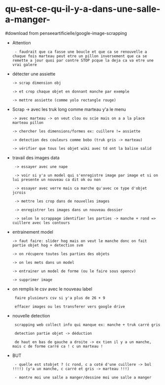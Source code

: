 # qu-est-ce-qu-il-y-a-dans-une-salle-a-manger-

#download from penseeartificielle/google-image-scrapping

-   Attention

         - faudrait que ca fasse une boucle et que ca se renouvelle a chaque fois marteau peut etre un pillon inversement que ca se remette a jour quoi par contre STOP pcque la deja ca va etre une vrai galere


 -   détecter une assiette

         -> scrap dimension obj
         
         -> et crop chaque objet en donnant manche par exemple
         
         -> mettre assiette (comme yolo rectangle rouge)

  - Scrap
        -> avec les truk long comme marteau y'a le menu
        
        -> avec marteau -> on veut clou ou scie mais on a a la place marteau pillon

        -> chercher les dimensions/formes ex: cuillere != assiette
   
        -> detection des couleurs comme bobo (truk gris -> marteau)
      
        -> vérifier que tous les objet wiki avec td ont la balise salid 
   
   
   
   
 - travail des images data 
 
        -> essayer avec une nape
    
        -> voir si y'a un model qui s'enregistre image par image et si on lui presente un nouveau ca dit ok ou non
        
        -> essayer avec verre mais ca marche qu'avec ce type d'objet jcrois
        
        -> mettre les crop dans de nouvelles images
        
        -> enregistrer les images dans un nouveau dossier
        
        -> selon le scrappage identifier les parties -> manche + rond => cuillere avec les contours
        
        
        
 -  entrainement model
 
        -> faut faire: slider hog mais on veut le manche donc on fait partie objet hog + detection svm
 
        -> on récupere toutes les parties des objets
        
        -> on les mets dans un model

        -> entrainer un model de forme (ou le faire sous opencv)
       
        -> supprimer image


 - on remplis le csv avec le nouveau label
  
        faire plusieurs csv si y'a plus de 26 + 9
 
        effacer images ou les transferer vers google drive
 
 
 - nouvelle detection
 
        scrapping web collect info qui manque ex: manche + truk carré gris
        
        detection partie objet -> déduction
 
        de haut en bas de gauche a droite -> ex tien il y a un manche, mais c de forme carré ca ! c un marteau !
        
 
 - BUT
 
        - quelle est stobjet ? (c rond, c a coté d'une cuillere -> bol !!!!) (y'a un manche, c carré et gris -> marteau !!!)
             
        - montre moi une salle a manger/dessine moi une salle a manger
